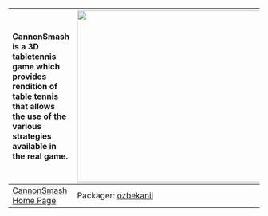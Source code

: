 | CannonSmash is a 3D tabletennis game which provides rendition of table tennis that allows the use of the various strategies available in the real game. | <a href='http://www.youtube.com/watch?feature=player_embedded&v=Gf22XKHy8pY' target='_blank'><img src='http://img.youtube.com/vi/Gf22XKHy8pY/0.jpg' width='425' height=344 /></a> |
|:--------------------------------------------------------------------------------------------------------------------------------------------------------|:----------------------------------------------------------------------------------------------------------------------------------------------------------------------------------|
|[CannonSmash Home Page](http://cannonsmash.sourceforge.net)| Packager: [ozbekanil](ozbekanil.md) |
